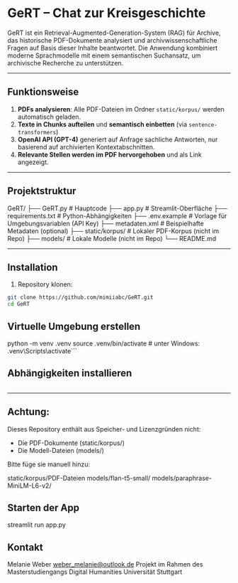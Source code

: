 # GeRT – Chat zur Kreisgeschichte

GeRT ist ein Retrieval-Augmented-Generation-System (RAG) für Archive, das historische PDF-Dokumente analysiert und archivwissenschaftliche Fragen auf Basis dieser Inhalte beantwortet. Die Anwendung kombiniert moderne Sprachmodelle mit einem semantischen Suchansatz, um archivische Recherche zu unterstützen.

---

## Funktionsweise

1. **PDFs analysieren**: Alle PDF-Dateien im Ordner `static/korpus/` werden automatisch geladen.
2. **Texte in Chunks aufteilen** und **semantisch einbetten** (via `sentence-transformers`)
3. **OpenAI API (GPT-4)** generiert auf Anfrage sachliche Antworten, nur basierend auf archivierten Kontextabschnitten.
4. **Relevante Stellen werden im PDF hervorgehoben** und als Link angezeigt.

---

## Projektstruktur
GeRT/
├── GeRT.py # Hauptcode
├── app.py # Streamlit-Oberfläche
├── requirements.txt # Python-Abhängigkeiten
├── .env.example # Vorlage für Umgebungsvariablen (API Key)
├── metadaten.xml # Beispielhafte Metadaten (optional)
├── static/korpus/ # Lokaler PDF-Korpus (nicht im Repo)
├── models/ # Lokale Modelle (nicht im Repo)
└── README.md



---

## Installation

1. Repository klonen:
```bash
git clone https://github.com/mimiiabc/GeRT.git
cd GeRT
```
## Virtuelle Umgebung erstellen
python -m venv .venv
source .venv/bin/activate  # unter Windows: .venv\Scripts\activate```

## Abhängigkeiten installieren
```pip install -r requirements.txt
```

---

## **Achtung:**
Dieses Repository enthält aus Speicher- und Lizenzgründen nicht:

- Die PDF-Dokumente (static/korpus/)
- Die Modell-Dateien (models/)

Bitte füge sie manuell hinzu:

static/korpus/PDF-Dateien
models/flan-t5-small/
models/paraphrase-MiniLM-L6-v2/

## **Starten der App**
streamlit run app.py

## Kontakt
Melanie Weber
weber_melanie@outlook.de
Projekt im Rahmen des Masterstudiengangs Digital Humanities
Universität Stuttgart
